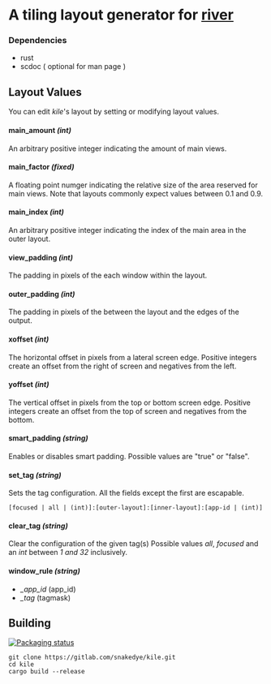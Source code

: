 # A tiling layout generator for [river](https://github.com/ifreund/river)

### Dependencies
- rust
- scdoc ( optional for man page )

## Layout Values

You can edit *kile*'s layout by setting or modifying layout values.

#### main_amount _(int)_

An arbitrary positive integer indicating the amount of main views.

#### main_factor _(fixed)_

A floating point numger indicating the relative size of the area reserved for main views.
Note that layouts commonly expect values between 0.1 and 0.9.

#### main_index _(int)_

An arbitrary positive integer indicating the index of the main area in the outer layout.

#### view_padding _(int)_

The padding in pixels of the each window within the layout.

#### outer_padding _(int)_

The padding in pixels of the between the layout and the edges of the output.

#### xoffset _(int)_

The horizontal offset in pixels from a lateral screen edge.
Positive integers create an offset from 
the right of screen and negatives from the left.

#### yoffset _(int)_

The vertical offset in pixels from the top or bottom screen edge.
Positive integers create an offset from 
the top of screen and negatives from the bottom.

#### smart_padding _(string)_

Enables or disables smart padding.
Possible values are "true" or "false".

#### set_tag _(string)_

Sets the tag configuration. All the fields except the first are escapable.
```
[focused | all | (int)]:[outer-layout]:[inner-layout]:[app-id | (int)]
```

#### clear_tag _(string)_

Clear the configuration of the given tag(s)
Possible values *all*, *focused* and an _int_ between *1 and 32* inclusively.

#### window_rule _(string)_
- *_app_id* (app_id)
- *_tag* (tagmask)

## Building

[![Packaging status](https://repology.org/badge/vertical-allrepos/kile-wl.svg)](https://repology.org/project/kile-wl/versions)

```shell
git clone https://gitlab.com/snakedye/kile.git
cd kile
cargo build --release
```
